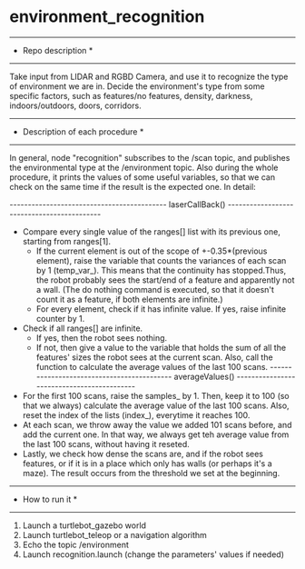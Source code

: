 # environment_recognition

**************************
*    Repo description    *
**************************

Take input from LIDAR and RGBD Camera, and use it to recognize the type of environment we are in. 
Decide the environment's type from some specific factors, such as features/no features, density, darkness, indoors/outdoors, doors, corridors.

***************************************
*    Description of each procedure    *
***************************************

In general, node "recognition" subscribes to the /scan topic, and publishes the environmental type at the 
/environment topic. Also during the whole procedure, it prints the values of some useful variables, so
that we can check on the same time if the result is the expected one. In detail:

------------------------------------------- laserCallBack() -------------------------------------------
- Compare every single value of the ranges[] list with its previous one, starting from ranges[1].
  - If the current element is out of the scope of +-0.35*(previous element), raise the variable
		that counts the variances of each scan by 1 (temp_var_). This means that the continuity has 
		stopped.Thus, the robot probably sees the start/end of a feature and apparently not a wall.
		(The do nothing command is executed, so that it doesn't count it as a feature, if both elements 
		are infinite.)
  - For every element, check if it has infinite value. If yes, raise infinite counter by 1.
- Check if all ranges[] are infinite.
	- If yes, then the robot sees nothing.
	- If not, then give a value to the variable that holds the sum of all the features' sizes 
		the robot sees at the current scan. Also, call the function to calculate the average 
		values of the last 100 scans.
------------------------------------------- averageValues() -------------------------------------------
- For the first 100 scans, raise the samples_ by 1. Then, keep it to 100 (so that we always) calculate
	the average value of the last 100 scans. Also, reset the index of the lists (index_), everytime it
	reaches 100.
- At each scan, we throw away the value we added 101 scans before, and add the current one. In that
	way, we always get teh average value from the last 100 scans, without having it reseted. 
- Lastly, we check how dense the scans are, and if the robot sees features, or if it is in a place
	which only has walls (or perhaps it's a maze). The result occurs from the threshold we set at the
	beginning.

***********************
*    How to run it    *
***********************

1. Launch a turtlebot_gazebo world
2. Launch turtlebot_teleop or a navigation algorithm
3. Echo the topic /environment
4. Launch recognition.launch (change the parameters' values if needed)